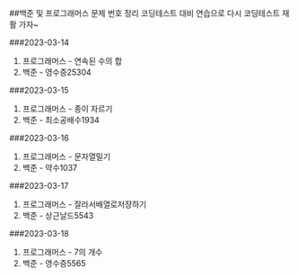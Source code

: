 ##백준 및 프로그래머스 문제 번호 정리
코딩테스트 대비 연습으로 다시 코딩테스트 재활 가자~

###2023-03-14
1. 프로그래머스 - 연속된 수의 합
2. 백준 - 영수증25304

###2023-03-15
1. 프로그래머스 - 종이 자르기
2. 백준 - 최소공배수1934

###2023-03-16
1. 프로그래머스 - 문자열밀기
2. 백준 - 약수1037

###2023-03-17
1. 프로그래머스 - 잘라서배열로저장하기
2. 백준 - 상근날드5543

###2023-03-18
1. 프로그래머스 - 7의 개수
2. 백준 - 영수증5565